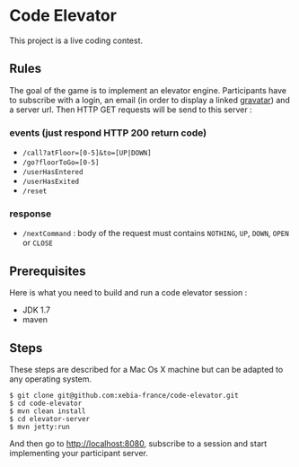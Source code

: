 Code Elevator
=============

This project is a live coding contest.

Rules
-----

The goal of the game is to implement an elevator engine. Participants have to subscribe with a login, an email (in order
to display a linked [gravatar](http://www.gravatar.com)) and a server url. Then HTTP GET requests will be send to this
server :

### events (just respond HTTP 200 return code)

- `/call?atFloor=[0-5]&to=[UP|DOWN]`
- `/go?floorToGo=[0-5]`
- `/userHasEntered`
- `/userHasExited`
- `/reset`

### response

- `/nextCommand` : body of the request must contains `NOTHING`, `UP`, `DOWN`, `OPEN` or `CLOSE`

Prerequisites
-------------

Here is what you need to build and run a code elevator session :

- JDK 1.7
- maven

Steps
-----

These steps are described for a Mac Os X machine but can be adapted to any operating system.

    $ git clone git@github.com:xebia-france/code-elevator.git
    $ cd code-elevator
    $ mvn clean install
    $ cd elevator-server
    $ mvn jetty:run

And then go to [http://localhost:8080](http://localhost:8080), subscribe to a session and start implementing your
participant server.